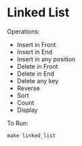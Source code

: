 # Linked List

Operations:

* Insert in Front
* Insert in End
* Insert in any position
* Delete in Front
* Delete in End
* Delete any key
* Reverse
* Sort
* Count
* Display

To Run:

```shell
make linked_list
```